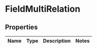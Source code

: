 
# FieldMultiRelation

## Properties
Name | Type | Description | Notes
------------ | ------------- | ------------- | -------------



